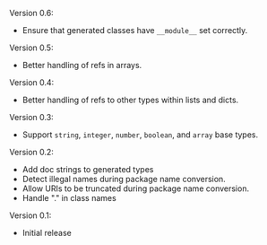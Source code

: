 
Version 0.6:
 - Ensure that generated classes have `__module__` set correctly.

Version 0.5:
 - Better handling of refs in arrays.

Version 0.4:
 - Better handling of refs to other types within lists and dicts.

Version 0.3:
 - Support `string`, `integer`, `number`, `boolean`, and `array` base types.

Version 0.2:
 - Add doc strings to generated types
 - Detect illegal names during package name conversion.
 - Allow URIs to be truncated during package name conversion.
 - Handle "." in class names

Version 0.1:
 - Initial release
